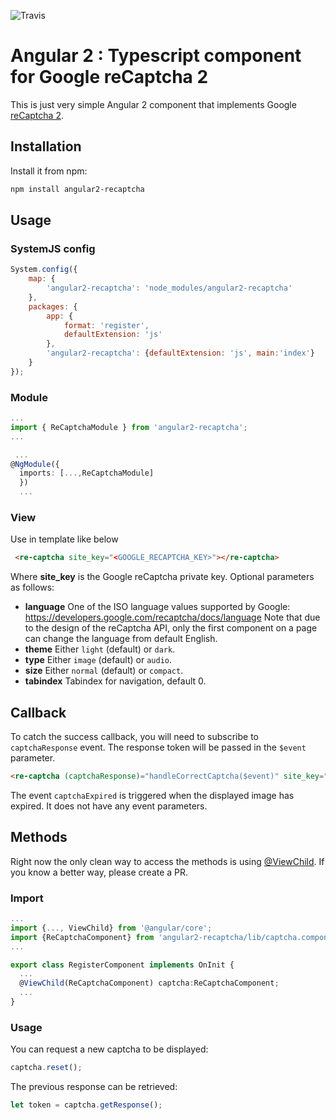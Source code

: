 ![Travis](https://travis-ci.org/xmaestro/angular2-recaptcha.svg?branch=master)

# Angular 2 : Typescript component for Google reCaptcha 2

This is just very simple Angular 2 component that implements Google [reCaptcha 2](https://www.google.com/recaptcha/intro/index.html).

Installation
--------------------------------------

Install it from npm:

```bash
npm install angular2-recaptcha
```

Usage
--------------------------------------

### SystemJS config

```js
System.config({
    map: {
        'angular2-recaptcha': 'node_modules/angular2-recaptcha'
    },
    packages: {
        app: {
            format: 'register',
            defaultExtension: 'js'
        },
        'angular2-recaptcha': {defaultExtension: 'js', main:'index'}
    }
});
```

### Module

```typescript
...
import { ReCaptchaModule } from 'angular2-recaptcha';
...
```

```typescript
 ...
@NgModule({
  imports: [...,ReCaptchaModule]
  })
  ...
```

### View

Use in template like below

```html
 <re-captcha site_key="<GOOGLE_RECAPTCHA_KEY>"></re-captcha>
```

Where **site_key** is the Google reCaptcha private key. Optional parameters as follows:
 * **language** One of the ISO language values supported by Google: https://developers.google.com/recaptcha/docs/language Note that due to the design of the reCaptcha API, only the first component on a page can change the language from default English.
 * **theme** Either `light` (default) or `dark`.
 * **type** Either `image` (default) or `audio`.
 * **size** Either `normal` (default) or `compact`.
 * **tabindex** Tabindex for navigation, default 0.



## Callback

To catch the success callback, you will need to subscribe to `captchaResponse` event. The response token will be passed in the `$event` parameter.

```html
<re-captcha (captchaResponse)="handleCorrectCaptcha($event)" site_key="<GOOGLE_RECAPTCHA_KEY>"></re-captcha>
```

The event `captchaExpired` is triggered when the displayed image has expired. It does not have any event parameters.

## Methods

Right now the only clean way to access the methods is using [@ViewChild](https://angular.io/docs/ts/latest/api/core/index/ViewChild-decorator.html). If you know a better way, please create a PR.

### Import
```typescript
...
import {..., ViewChild} from '@angular/core';
import {ReCaptchaComponent} from 'angular2-recaptcha/lib/captcha.component';
...

export class RegisterComponent implements OnInit {
  ...
  @ViewChild(ReCaptchaComponent) captcha:ReCaptchaComponent;
  ...
}
```

### Usage
You can request a new captcha to be displayed:
```typescript
captcha.reset();
```

The previous response can be retrieved:
```typescript
let token = captcha.getResponse();
```
